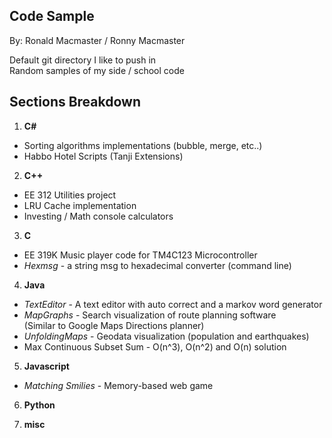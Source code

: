 ## Code Sample

By: Ronald Macmaster / Ronny Macmaster  

Default git directory I like to push in  
Random samples of my side / school code  

## Sections Breakdown  
1) **C#**  
* Sorting algorithms implementations (bubble, merge, etc..)  
* Habbo Hotel Scripts (Tanji Extensions)  

2) **C++**  
* EE 312 Utilities project    
* LRU Cache implementation  
* Investing / Math console calculators  

3) **C**  
* EE 319K Music player code for TM4C123 Microcontroller  
* _Hexmsg_ - a string msg to hexadecimal converter (command line)  

4) **Java**  
* _TextEditor_ - A text editor with auto correct and a markov word generator  
* _MapGraphs_ - Search visualization of route planning software  
  (Similar to Google Maps Directions planner)    
* _UnfoldingMaps_ - Geodata visualization (population and earthquakes)  
* Max Continuous Subset Sum - O(n^3), O(n^2) and O(n) solution  

5) **Javascript**  
* _Matching Smilies_ - Memory-based web game  

6) **Python**  


7) **misc**  

